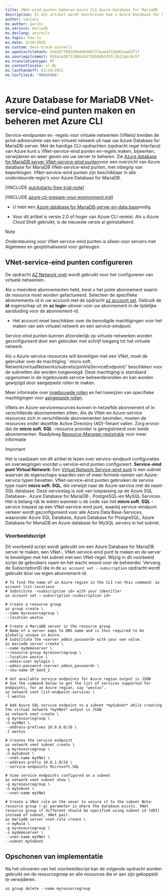 ```yaml
---
title: VNet-eind punten beheren-Azure CLI-Azure Database for MariaDB
description: In dit artikel wordt beschreven hoe u Azure Database for MariaDB VNet-service-eind punten en-regels maakt en beheert met behulp van de Azure CLI-opdracht regel.
author: savjani
ms.author: pariks
ms.service: mariadb
ms.devlang: azurecli
ms.topic: how-to
ms.date: 3/18/2020
ms.custom: devx-track-azurecli
ms.openlocfilehash: 43d1b7700395bd06960737eae4f318d61aa03717
ms.sourcegitcommit: 910a1a38711966cb171050db245fc3b22abc8c5f
ms.translationtype: MT
ms.contentlocale: nl-NL
ms.lasthandoff: 03/19/2021
ms.locfileid: "98665086"
---
```

# <a name="create-and-manage-azure-database-for-mariadb-vnet-service-endpoints-using-azure-cli"></a>Azure Database for MariaDB VNet-service-eind punten maken en beheren met Azure CLI

Service-eindpunten en -regels voor virtuele netwerken (VNets) breiden de privé-adresruimte van een virtueel netwerk uit naar uw Azure Database for MariaDB-server. Met de handige CLI-opdrachten (opdracht regel Interface) van Azure kunt u VNet-service-eind punten en-regels maken, bijwerken, verwijderen en weer geven om uw server te beheren. Zie [Azure database for MariaDB server VNet-service-eind punten](concepts-data-access-security-vnet.md)voor een overzicht van Azure database for MariaDB VNet-service-eind punten, met inbegrip van beperkingen. VNet-service-eind punten zijn beschikbaar in alle ondersteunde regio's voor Azure Database for MariaDB.

[!INCLUDE [quickstarts-free-trial-note](../../includes/quickstarts-free-trial-note.md)]

[!INCLUDE [azure-cli-prepare-your-environment.md](../../includes/azure-cli-prepare-your-environment.md)]

- U hebt een [Azure database for MariaDB-server en-data base](quickstart-create-mariadb-server-database-using-azure-cli.md)nodig.

- Voor dit artikel is versie 2.0 of hoger van Azure CLI vereist. Als u Azure Cloud Shell gebruikt, is de nieuwste versie al geïnstalleerd.

> [!NOTE]
> Ondersteuning voor VNet-service-eind punten is alleen voor servers met Algemeen en geoptimaliseerd voor geheugen.

## <a name="configure-vnet-service-endpoints"></a>VNet-service-eind punten configureren

De opdracht [AZ Network vnet](/cli/azure/network/vnet) wordt gebruikt voor het configureren van virtuele netwerken.

Als u meerdere abonnementen hebt, kiest u het juiste abonnement waarin de resource moet worden gefactureerd. Selecteer de specifieke abonnements-id in uw account met de opdracht [az account set](/cli/azure/account#az-account-set). Gebruik de **id**-eigenschap uit de **az login**-uitvoer voor uw abonnement in de tijdelijke aanduiding voor de abonnement-id.

- Het account moet beschikken over de benodigde machtigingen voor het maken van een virtueel netwerk en een service-eindpunt.

Service-eind punten kunnen afzonderlijk op virtuele netwerken worden geconfigureerd door een gebruiker met schrijf toegang tot het virtuele netwerk.

Als u Azure-service resources wilt beveiligen met een VNet, moet de gebruiker over de machtiging ' micro soft. Network/virtualNetworks/subnets/joinViaServiceEndpoint/' beschikken voor de subnetten die worden toegevoegd. Deze machtiging is standaard opgenomen in de ingebouwde service-beheerdersrollen en kan worden gewijzigd door aangepaste rollen te maken.

Meer informatie over [ingebouwde rollen](../role-based-access-control/built-in-roles.md) en het toewijzen van specifieke machtigingen voor [aangepaste rollen](../role-based-access-control/custom-roles.md).

VNets en Azure-serviceresources kunnen in hetzelfde abonnement of in verschillende abonnementen zitten. Als de VNet-en Azure-service resources zich in verschillende abonnementen bevinden, moeten de resources onder dezelfde Active Directory (AD)-Tenant vallen. Zorg ervoor dat de **micro soft. SQL** -resource provider is geregistreerd voor beide abonnementen. Raadpleeg [Resource-Manager-registratie][resource-manager-portal] voor meer informatie

> [!IMPORTANT]
> Het is raadzaam om dit artikel te lezen over service-eindpunt configuraties en overwegingen voordat u service-eind punten configureert. **Service-eind punt Virtual Network:** Een [Virtual Network Service-eind punt](../virtual-network/virtual-network-service-endpoints-overview.md) is een subnet waarvan de eigenschaps waarden een of meer formele namen van Azure-service typen bevatten. VNet-service-eind punten gebruiken de service type naam **micro soft. SQL**, die verwijst naar de Azure-service met de naam SQL database. Deze servicetag is ook van toepassing op de Azure SQL Database-, Azure Database for MariaDB-, PostgreSQL-en MySQL-Services. Het is belang rijk te weten wanneer u de code van het **micro soft. SQL** -service toepast op een VNet-service-eind punt, waarbij service-eindpunt verkeer wordt geconfigureerd voor alle Azure Data Base-Services, waaronder Azure SQL Database, Azure Database for PostgreSQL, Azure Database for MariaDB en Azure database for MySQL servers in het subnet.

### <a name="sample-script"></a>Voorbeeldscript

Dit voorbeeld script wordt gebruikt om een Azure Database for MariaDB server te maken, een VNet-, VNet-service-eind punt te maken en de server te beveiligen met het subnet met een VNet-regel. Wijzig in dit voorbeeld script de gebruikers naam en het wacht woord voor de beheerder. Vervang de SubscriptionID die in de `az account set --subscription` opdracht wordt gebruikt door uw eigen abonnement-id.

```azurecli-interactive
# To find the name of an Azure region in the CLI run this command: az account list-locations
# Substitute  <subscription id> with your identifier
az account set --subscription <subscription id>

# Create a resource group
az group create \
--name myresourcegroup \
--location westus

# Create a MariaDB server in the resource group
# Name of a server maps to DNS name and is thus required to be globally unique in Azure.
# Substitute the <server_admin_password> with your own value.
az mariadb server create \
--name mydemoserver \
--resource-group myresourcegroup \
--location westus \
--admin-user mylogin \
--admin-password <server_admin_password> \
--sku-name GP_Gen5_2

# Get available service endpoints for Azure region output is JSON
# Use the command below to get the list of services supported for endpoints, for an Azure region, say "westus".
az network vnet list-endpoint-services \
-l westus

# Add Azure SQL service endpoint to a subnet *mySubnet* while creating the virtual network *myVNet* output is JSON
az network vnet create \
-g myresourcegroup \
-n myVNet \
--address-prefixes 10.0.0.0/16 \
-l westus

# Creates the service endpoint
az network vnet subnet create \
-g myresourcegroup \
-n mySubnet \
--vnet-name myVNet \
--address-prefix 10.0.1.0/24 \
--service-endpoints Microsoft.SQL

# View service endpoints configured on a subnet
az network vnet subnet show \
-g myresourcegroup \
-n mySubnet \
--vnet-name myVNet

# Create a VNet rule on the sever to secure it to the subnet Note: resource group (-g) parameter is where the database exists. VNet resource group if different should be specified using subnet id (URI) instead of subnet, VNet pair.
az mariadb server vnet-rule create \
-n myRule \
-g myresourcegroup \
-s mydemoserver \
--vnet-name myVNet \
--subnet mySubnet
```

<!-- 
In this sample script, change the highlighted lines to customize the admin username and password. Replace the SubscriptionID used in the `az account set --subscription` command with your own subscription identifier.
[!code-azurecli-interactive[main](../../cli_scripts/mariadb/create-mysql-server-vnet/create-mysql-server.sh?highlight=5,20 "Create an Azure Database for MariaDB, VNet, VNet service endpoint, and VNet rule.")]
-->

## <a name="clean-up-deployment"></a>Opschonen van implementatie
Na het uitvoeren van het voorbeeldscript kan de volgende opdracht worden gebruikt om de resourcegroep en alle resources die er aan zijn gekoppeld te verwijderen.

```azurecli-interactive
az group delete --name myresourcegroup
```


<!--
[!code-azurecli-interactive[main](../../cli_scripts/mysql/create-mysql-server-vnet/delete-mysql.sh "Delete the resource group.")]
-->

<!-- Link references, to text, Within this same GitHub repo. --> 
[resource-manager-portal]: ../azure-resource-manager/management/resource-providers-and-types.md